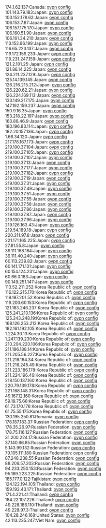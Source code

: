 174.1.62.137:Canada: [ovpn config](vpn/174_1_62_137.ovpn)  
101.143.79.183:Japan: [ovpn config](vpn/101_143_79_183.ovpn)  
103.152.178.62:Japan: [ovpn config](vpn/103_152_178_62.ovpn)  
106.153.7.87:Japan: [ovpn config](vpn/106_153_7_87.ovpn)  
106.157.175.170:Japan: [ovpn config](vpn/106_157_175_170.ovpn)  
106.160.51.90:Japan: [ovpn config](vpn/106_160_51_90.ovpn)  
106.161.34.210:Japan: [ovpn config](vpn/106_161_34_210.ovpn)  
113.153.66.199:Japan: [ovpn config](vpn/113_153_66_199.ovpn)  
116.65.223.137:Japan: [ovpn config](vpn/116_65_223_137.ovpn)  
119.172.159.233:Japan: [ovpn config](vpn/119_172_159_233.ovpn)  
119.231.247.158:Japan: [ovpn config](vpn/119_231_247_158.ovpn)  
121.2.101.25:Japan: [ovpn config](vpn/121_2_101_25.ovpn)  
121.86.14.225:Japan: [ovpn config](vpn/121_86_14_225.ovpn)  
124.211.237.129:Japan: [ovpn config](vpn/124_211_237_129.ovpn)  
125.14.139.145:Japan: [ovpn config](vpn/125_14_139_145.ovpn)  
126.216.215.212:Japan: [ovpn config](vpn/126_216_215_212.ovpn)  
126.220.62.21:Japan: [ovpn config](vpn/126_220_62_21.ovpn)  
126.224.169.113:Japan: [ovpn config](vpn/126_224_169_113.ovpn)  
133.149.217.175:Japan: [ovpn config](vpn/133_149_217_175.ovpn)  
147.192.159.237:Japan: [ovpn config](vpn/147_192_159_237.ovpn)  
150.9.16.35:Japan: [ovpn config](vpn/150_9_16_35.ovpn)  
153.218.22.197:Japan: [ovpn config](vpn/153_218_22_197.ovpn)  
160.86.46.9:Japan: [ovpn config](vpn/160_86_46_9.ovpn)  
180.196.83.114:Japan: [ovpn config](vpn/180_196_83_114.ovpn)  
182.20.157.136:Japan: [ovpn config](vpn/182_20_157_136.ovpn)  
1.66.34.120:Japan: [ovpn config](vpn/1_66_34_120.ovpn)  
217.178.167.173:Japan: [ovpn config](vpn/217_178_167_173.ovpn)  
219.100.37.104:Japan: [ovpn config](vpn/219_100_37_104.ovpn)  
219.100.37.105:Japan: [ovpn config](vpn/219_100_37_105.ovpn)  
219.100.37.107:Japan: [ovpn config](vpn/219_100_37_107.ovpn)  
219.100.37.13:Japan: [ovpn config](vpn/219_100_37_13.ovpn)  
219.100.37.177:Japan: [ovpn config](vpn/219_100_37_177.ovpn)  
219.100.37.182:Japan: [ovpn config](vpn/219_100_37_182.ovpn)  
219.100.37.19:Japan: [ovpn config](vpn/219_100_37_19.ovpn)  
219.100.37.31:Japan: [ovpn config](vpn/219_100_37_31.ovpn)  
219.100.37.49:Japan: [ovpn config](vpn/219_100_37_49.ovpn)  
219.100.37.51:Japan: [ovpn config](vpn/219_100_37_51.ovpn)  
219.100.37.55:Japan: [ovpn config](vpn/219_100_37_55.ovpn)  
219.100.37.58:Japan: [ovpn config](vpn/219_100_37_58.ovpn)  
219.100.37.86:Japan: [ovpn config](vpn/219_100_37_86.ovpn)  
219.100.37.87:Japan: [ovpn config](vpn/219_100_37_87.ovpn)  
219.100.37.96:Japan: [ovpn config](vpn/219_100_37_96.ovpn)  
219.126.163.43:Japan: [ovpn config](vpn/219_126_163_43.ovpn)  
219.54.189.18:Japan: [ovpn config](vpn/219_54_189_18.ovpn)  
220.211.97.8:Japan: [ovpn config](vpn/220_211_97_8.ovpn)  
221.171.165.225:Japan: [ovpn config](vpn/221_171_165_225.ovpn)  
27.81.55.8:Japan: [ovpn config](vpn/27_81_55_8.ovpn)  
39.111.168.184:Japan: [ovpn config](vpn/39_111_168_184.ovpn)  
39.111.40.240:Japan: [ovpn config](vpn/39_111_40_240.ovpn)  
60.113.239.82:Japan: [ovpn config](vpn/60_113_239_82.ovpn)  
60.141.171.131:Japan: [ovpn config](vpn/60_141_171_131.ovpn)  
60.154.124.231:Japan: [ovpn config](vpn/60_154_124_231.ovpn)  
60.66.0.183:Japan: [ovpn config](vpn/60_66_0_183.ovpn)  
90.149.251.147:Japan: [ovpn config](vpn/90_149_251_147.ovpn)  
113.52.211.252:Korea Republic of: [ovpn config](vpn/113_52_211_252.ovpn)  
116.122.215.170:Korea Republic of: [ovpn config](vpn/116_122_215_170.ovpn)  
119.197.201.52:Korea Republic of: [ovpn config](vpn/119_197_201_52.ovpn)  
119.200.60.153:Korea Republic of: [ovpn config](vpn/119_200_60_153.ovpn)  
121.183.246.237:Korea Republic of: [ovpn config](vpn/121_183_246_237.ovpn)  
125.241.210.136:Korea Republic of: [ovpn config](vpn/125_241_210_136.ovpn)  
125.243.248.19:Korea Republic of: [ovpn config](vpn/125_243_248_19.ovpn)  
168.126.253.212:Korea Republic of: [ovpn config](vpn/168_126_253_212.ovpn)  
182.161.192.105:Korea Republic of: [ovpn config](vpn/182_161_192_105.ovpn)  
1.224.30.13:Korea Republic of: [ovpn config](vpn/1_224_30_13.ovpn)  
1.247.139.230:Korea Republic of: [ovpn config](vpn/1_247_139_230.ovpn)  
210.204.220.106:Korea Republic of: [ovpn config](vpn/210_204_220_106.ovpn)  
211.196.188.14:Korea Republic of: [ovpn config](vpn/211_196_188_14.ovpn)  
211.205.56.227:Korea Republic of: [ovpn config](vpn/211_205_56_227.ovpn)  
211.216.164.34:Korea Republic of: [ovpn config](vpn/211_216_164_34.ovpn)  
211.216.245.49:Korea Republic of: [ovpn config](vpn/211_216_245_49.ovpn)  
211.223.186.178:Korea Republic of: [ovpn config](vpn/211_223_186_178.ovpn)  
211.224.196.46:Korea Republic of: [ovpn config](vpn/211_224_196_46.ovpn)  
218.150.137.160:Korea Republic of: [ovpn config](vpn/218_150_137_160.ovpn)  
220.79.139.178:Korea Republic of: [ovpn config](vpn/220_79_139_178.ovpn)  
221.168.148.31:Korea Republic of: [ovpn config](vpn/221_168_148_31.ovpn)  
49.167.12.160:Korea Republic of: [ovpn config](vpn/49_167_12_160.ovpn)  
59.19.75.66:Korea Republic of: [ovpn config](vpn/59_19_75_66.ovpn)  
61.73.170.176:Korea Republic of: [ovpn config](vpn/61_73_170_176.ovpn)  
61.75.55.175:Korea Republic of: [ovpn config](vpn/61_75_55_175.ovpn)  
130.195.250.81:Romania: [ovpn config](vpn/130_195_250_81.ovpn)  
178.187.183.37:Russian Federation: [ovpn config](vpn/178_187_183_37.ovpn)  
178.35.26.97:Russian Federation: [ovpn config](vpn/178_35_26_97.ovpn)  
178.75.116.127:Russian Federation: [ovpn config](vpn/178_75_116_127.ovpn)  
31.200.224.17:Russian Federation: [ovpn config](vpn/31_200_224_17.ovpn)  
37.140.66.85:Russian Federation: [ovpn config](vpn/37_140_66_85.ovpn)  
5.143.99.132:Russian Federation: [ovpn config](vpn/5_143_99_132.ovpn)  
79.105.111.180:Russian Federation: [ovpn config](vpn/79_105_111_180.ovpn)  
87.248.238.55:Russian Federation: [ovpn config](vpn/87_248_238_55.ovpn)  
88.206.57.203:Russian Federation: [ovpn config](vpn/88_206_57_203.ovpn)  
94.233.250.153:Russian Federation: [ovpn config](vpn/94_233_250_153.ovpn)  
95.189.223.225:Russian Federation: [ovpn config](vpn/95_189_223_225.ovpn)  
185.177.0.122:Tajikistan: [ovpn config](vpn/185_177_0_122.ovpn)  
124.122.194.105:Thailand: [ovpn config](vpn/124_122_194_105.ovpn)  
159.192.43.171:Thailand: [ovpn config](vpn/159_192_43_171.ovpn)  
171.4.221.41:Thailand: [ovpn config](vpn/171_4_221_41.ovpn)  
184.22.107.226:Thailand: [ovpn config](vpn/184_22_107_226.ovpn)  
49.228.186.110:Thailand: [ovpn config](vpn/49_228_186_110.ovpn)  
49.228.97.3:Thailand: [ovpn config](vpn/49_228_97_3.ovpn)  
104.28.246.168:United States: [ovpn config](vpn/104_28_246_168.ovpn)  
42.113.235.247:Viet Nam: [ovpn config](vpn/42_113_235_247.ovpn)  
